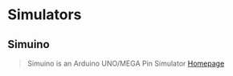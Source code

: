 # Simulators

## Simuino

> Simuino is an Arduino UNO/MEGA Pin Simulator [Homepage](https://code.google.com/archive/p/simuino/)